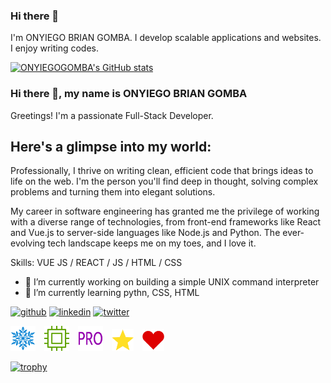 ### Hi there 👋
I'm ONYIEGO BRIAN GOMBA.
I develop scalable applications and websites. I enjoy writing codes.

[![ONYIEGOGOMBA's GitHub stats](https://github-readme-stats.vercel.app/api?username=ONYIEGOGOMBA)](https://github.com/ONYIEGOGOMBA/github-readme-stats)
### Hi there 👋, my name is ONYIEGO BRIAN GOMBA
Greetings! I'm a passionate Full-Stack Developer.
## Here's a glimpse into my world:

Professionally, I thrive on writing clean, efficient code that brings ideas to life on the web. I'm the person you'll find deep in thought, solving complex problems and turning them into elegant solutions.

My career in software engineering has granted me the privilege of working with a diverse range of technologies, from front-end frameworks like React and Vue.js to server-side languages like Node.js and Python. The ever-evolving tech landscape keeps me on my toes, and I love it.

Skills: VUE JS / REACT / JS / HTML / CSS

- 🔭 I’m currently working on building a simple UNIX command interpreter 
- 🌱 I’m currently learning pythn, CSS, HTML 


[<img src='https://cdn.jsdelivr.net/npm/simple-icons@3.0.1/icons/github.svg' alt='github' height='40'>](https://github.com/https://github.com/ONYIEGOGOMBA)  [<img src='https://cdn.jsdelivr.net/npm/simple-icons@3.0.1/icons/linkedin.svg' alt='linkedin' height='40'>](https://www.linkedin.com/in/https://www.linkedin.com/in/brian-onyiego-gomba-b289061a1//)  [<img src='https://cdn.jsdelivr.net/npm/simple-icons@3.0.1/icons/twitter.svg' alt='twitter' height='40'>](https://twitter.com/https://twitter.com/OnyiegoGomba)  

<a href='https://archiveprogram.github.com/'><img src='https://raw.githubusercontent.com/acervenky/animated-github-badges/master/assets/acbadge.gif' width='40' height='40'></a> <a href='https://docs.github.com/en/developers'><img src='https://raw.githubusercontent.com/acervenky/animated-github-badges/master/assets/devbadge.gif' width='40' height='40'></a> <a href='https://github.com/pricing'><img src='https://raw.githubusercontent.com/acervenky/animated-github-badges/master/assets/pro.gif' width='40' height='40'></a> <a href='https://stars.github.com/'><img src='https://raw.githubusercontent.com/acervenky/animated-github-badges/master/assets/starbadge.gif' width='35' height='35'></a> <a href='https://docs.github.com/en/github/supporting-the-open-source-community-with-github-sponsors'><img src='https://raw.githubusercontent.com/acervenky/animated-github-badges/master/assets/sponsorbadge.gif' width='35' height='35'></a> 

[![trophy](https://github-profile-trophy.vercel.app/?username=https://github.com/ONYIEGOGOMBA)](https://github.com/ryo-ma/github-profile-trophy)
